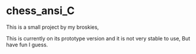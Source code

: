 # chess_ansi_C
This is a small project by my broskies,

This is currently on its prototype version and it is not very stable to use, But have fun I guess.

